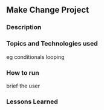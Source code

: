 ## Make Change Project

### Description

### Topics and Technologies used
eg
conditionals
looping

### How to run

brief the user

### Lessons Learned
